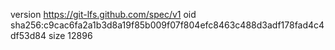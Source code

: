 version https://git-lfs.github.com/spec/v1
oid sha256:c9cac6fa2a1b3d8a19f85b009f07f804efc8463c488d3adf178fad4c4df53d84
size 12896
